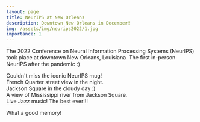```yaml
---
layout: page
title: NeurIPS at New Orleans
description: Downtown New Orleans in December! 
img: /assets/img/neurips2022/1.jpg
importance: 1
---
```


The 2022 Conference on Neural Information Processing Systems (NeurIPS) took place at downtown New Orleans, Louisiana. The first in-person NeurIPS after the pandemic :) 



  <!--   ------------------------------------------------------------------
    title: Better Exploration with Optimistic Actor-Critic
    description: NeurIPS 2019
    authors: Kamil Ciosek, Quan Vuong, Robert Loftin and Katja Hofmann
    ------------------------------------------------------------------
 -->






<div class="row">
    <div class="col-sm mt-3 mt-md-0">
        <img class="img-fluid rounded z-depth-1" src="{{ '/assets/img/neurips2022/1.JPG' | relative_url }}" alt="" title="mug"/>
    </div>
</div>
<div class="caption">
    Couldn't miss the iconic NeurIPS mug!
</div>


<div class="row">
    <div class="col-sm mt-3 mt-md-0">
        <img class="img-fluid rounded z-depth-1" src="{{ '/assets/img/neurips2022/2.JPG' | relative_url }}" alt="" title="French Quarter"/>
    </div>
</div>
<div class="caption">
    French Quarter street view in the night.
</div>


<div class="row">
    <div class="col-sm mt-3 mt-md-0">
        <img class="img-fluid rounded z-depth-1" src="{{ '/assets/img/neurips2022/3.JPG' | relative_url }}" alt="" title="Jackson Square"/>
    </div>
</div>
<div class="caption">
    Jackson Square in the cloudy day :)
</div>




<div class="row">
    <div class="col-sm mt-3 mt-md-0">
        <img class="img-fluid rounded z-depth-1" src="{{ '/assets/img/neurips2022/4.jpg' | relative_url }}" alt="" title="Mississippi river"/>
    </div>
</div>
<div class="caption">
    A view of Mississippi river from Jackson Square.
</div>





<div class="row">
    <div class="col-sm mt-3 mt-md-0">
        <img class="img-fluid rounded z-depth-1" src="{{ '/assets/img/neurips2022/5.jpg' | relative_url }}" alt="" title="Jazz music"/>
    </div>
</div>
<div class="caption">
    Live Jazz music! The best ever!!!
</div>

What a good memory!


<!-- <div class="row justify-content-sm-center">
    <div class="col-sm-6 mt-3 mt-md-0">
        <img class="img-fluid rounded z-depth-1" src="{{ '/assets/img/SB_view/OldMission_SB.jpg' | relative_url }}" alt="" title="Old Mission SB"/>
    </div>
    <div class="col-sm-6 mt-3 mt-md-0">
        <img class="img-fluid rounded z-depth-1" src="{{ '/assets/img/SB_view/SB_Ocean.jpg' | relative_url }}" alt="" title="SB Ocean"/>
    </div>
</div>
<div class="caption">
    You can also have artistically styled 2/3 + 1/3 images, like these.
</div>


The code is simple.
Just wrap your images with `<div class="col-sm">` and place them inside `<div class="row">` (read more about the <a href="https://getbootstrap.com/docs/4.4/layout/grid/" target="_blank">Bootstrap Grid</a> system).
To make images responsive, add `img-fluid` class to each; for rounded corners and shadows use `rounded` and `z-depth-1` classes.
Here's the code for the last row of images above:


 -->